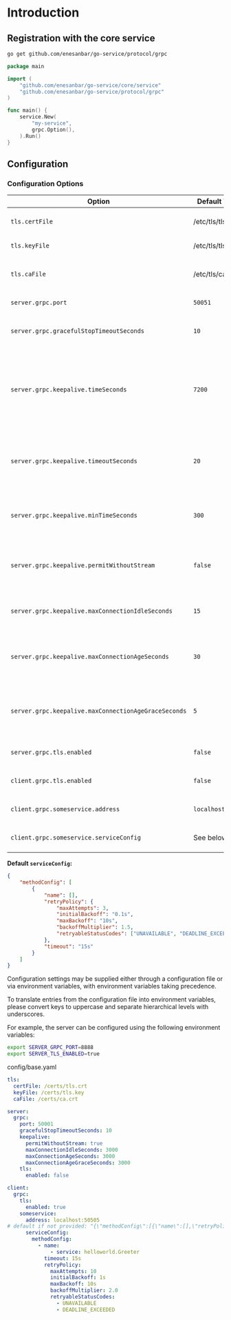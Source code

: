 # Introduction


## Registration with the core service

```sh
go get github.com/enesanbar/go-service/protocol/grpc
```

```go
package main

import (
	"github.com/enesanbar/go-service/core/service"
	"github.com/enesanbar/go-service/protocol/grpc"
)

func main() {
	service.New(
		"my-service",
		grpc.Option(),
	).Run()
}
```

## Configuration
### Configuration Options

| Option                                               | Default Value     | Description                                                                                  |
| ---------------------------------------------------- | ----------------- | -------------------------------------------------------------------------------------------- |
| `tls.certFile`                                       | /etc/tls/tls.crt  | Path to TLS certificate file                                                                 |
| `tls.keyFile`                                        | /etc/tls/tls.key  | Path to TLS key file                                                                         |
| `tls.caFile`                                         | /etc/tls/ca.crt   | Path to TLS CA certificate file                                                              |
| `server.grpc.port`                                   | `50051`           | gRPC server port                                                                             |
| `server.grpc.gracefulStopTimeoutSeconds`             | `10`              | Graceful stop timeout (seconds)                                                              |
| `server.grpc.keepalive.timeSeconds`                  | `7200`            | Ping the client if it is idle for specified seconds to ensure the connection is still active |
| `server.grpc.keepalive.timeoutSeconds`               | `20`              | Wait for the ping ack before assuming the connection is dead                                 |
| `server.grpc.keepalive.minTimeSeconds`               | `300`             | Minimum time between pings (seconds)                                                         |
| `server.grpc.keepalive.permitWithoutStream`          | `false`           | Allow keepalive pings without active streams                                                 |
| `server.grpc.keepalive.maxConnectionIdleSeconds`     | `15`              | Max idle time before connection is closed                                                    |
| `server.grpc.keepalive.maxConnectionAgeSeconds`      | `30`              | Max age of a connection before forced closure                                                |
| `server.grpc.keepalive.maxConnectionAgeGraceSeconds` | `5`               | Additional grace period after max connection age                                             |
| `server.grpc.tls.enabled`                            | `false`           | Enable TLS for gRPC server                                                                   |
| `client.grpc.tls.enabled`                            | `false`           | Enable TLS for gRPC client                                                                   |
| `client.grpc.someservice.address`                    | `localhost:50505` | Address of the gRPC service                                                                  |
| `client.grpc.someservice.serviceConfig`              | See below         | gRPC client service config                                                                   |

**Default `serviceConfig`:**
```json
{
    "methodConfig": [
        {
            "name": [],
            "retryPolicy": {
                "maxAttempts": 3,
                "initialBackoff": "0.1s",
                "maxBackoff": "10s",
                "backoffMultiplier": 1.5,
                "retryableStatusCodes": ["UNAVAILABLE", "DEADLINE_EXCEEDED"]
            },
            "timeout": "15s"
        }
    ]
}
```

Configuration settings may be supplied either through a configuration file or via environment variables, with environment variables taking precedence. 

To translate entries from the configuration file into environment variables, please convert keys to uppercase and separate hierarchical levels with underscores. 

For example, the server can be configured using the following environment variables:
```sh
export SERVER_GRPC_PORT=8888
export SERVER_TLS_ENABLED=true
```

config/base.yaml
```yaml
tls:
  certFile: /certs/tls.crt
  keyFile: /certs/tls.key
  caFile: /certs/ca.crt

server:
  grpc:
    port: 50001
    gracefulStopTimeoutSeconds: 10
    keepalive:
      permitWithoutStream: true
      maxConnectionIdleSeconds: 3000
      maxConnectionAgeSeconds: 3000
      maxConnectionAgeGraceSeconds: 3000
    tls:
      enabled: false

client:
  grpc:
    tls:
      enabled: true
    someservice:
      address: localhost:50505
# default if not provided: "{\"methodConfig\":[{\"name\":[],\"retryPolicy\":{\"maxAttempts\":3,\"initialBackoff\":\"0.1s\",\"maxBackoff\":\"10s\",\"backoffMultiplier\":1.5,\"retryableStatusCodes\":[\"UNAVAILABLE\",\"DEADLINE_EXCEEDED\"]},\"timeout\":\"15s\"}]}" 
      serviceConfig:
        methodConfig:
          - name:
              - service: helloworld.Greeter
            timeout: 15s
            retryPolicy:
              maxAttempts: 10
              initialBackoff: 1s
              maxBackoff: 10s
              backoffMultiplier: 2.0
              retryableStatusCodes:
                - UNAVAILABLE
                - DEADLINE_EXCEEDED
```
